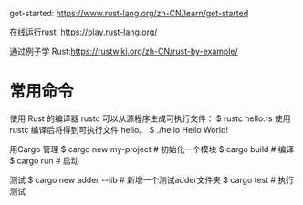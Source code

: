 
get-started: https://www.rust-lang.org/zh-CN/learn/get-started

在线运行rust: https://play.rust-lang.org/

通过例子学 Rust:https://rustwiki.org/zh-CN/rust-by-example/


# 常用命令
使用 Rust 的编译器 rustc 可以从源程序生成可执行文件：
$ rustc hello.rs
使用 rustc 编译后将得到可执行文件 hello。
$ ./hello
Hello World!


用Cargo 管理
$ cargo new my-project # 初始化一个模块
$ cargo build # 编译
$ cargo run # 启动

测试
$ cargo new adder --lib  # 新增一个测试adder文件夹
$ cargo test  # 执行测试

